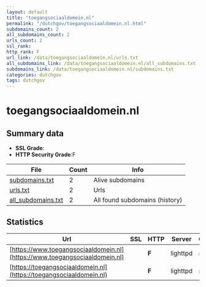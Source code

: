 ```yaml
---
layout: default
title: "toegangsociaaldomein.nl"
permalink: "/dutchgov/toegangsociaaldomein.nl.html"
subdomains_count: 2
all_subdomains_count: 2
urls_count: 2
ssl_rank: 
http_rank: F
url_link: /data/toegangsociaaldomein.nl/urls.txt
all_subdomains_link: /data/toegangsociaaldomein.nl/all_subdomains.txt
subdomains_link: /data/toegangsociaaldomein.nl/subdomains.txt
categories: dutchgov
tags: dutchgov
---
```



# toegangsociaaldomein.nl
## Summary data


 - **SSL Grade**:
 - **HTTP Security Grade**:F


| File       | Count | Info |
|------------|-------|------|
|[subdomains.txt](/DutchGovScope/data/toegangsociaaldomein.nl/subdomains.txt)|2|Alive subdomains|
|[urls.txt](/DutchGovScope/data/toegangsociaaldomein.nl/urls.txt)|2|Urls|
|[all_subdomains.txt](/DutchGovScope/data/toegangsociaaldomein.nl/all_subdomains.txt)|2|All found subdomains (history)|


## Statistics


| Url | SSL | HTTP | Server | Cookie | HSTS | CORS | CTO | CSP | XFO | XXP | RP |FP| Tech |Title |
|--------|-------|-------|------|------|------|------|------|------|------|------|------|------|------|------|
|[https://www.toegangsociaaldomein.nl](https://www.toegangsociaaldomein.nl)| | **F**|lighttpd|:white_check_mark: | | | | | | | :white_check_mark: | |PHP lighttpd|Toezicht Sociaal...|
|[https://toegangsociaaldomein.nl](https://toegangsociaaldomein.nl)| | **F**|lighttpd|:white_check_mark: | | | | | | | :white_check_mark: | |lighttpd||

